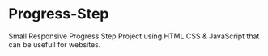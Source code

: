 # Progress-Step
Small Responsive Progress Step Project using HTML CSS & JavaScript that can be usefull for websites.
